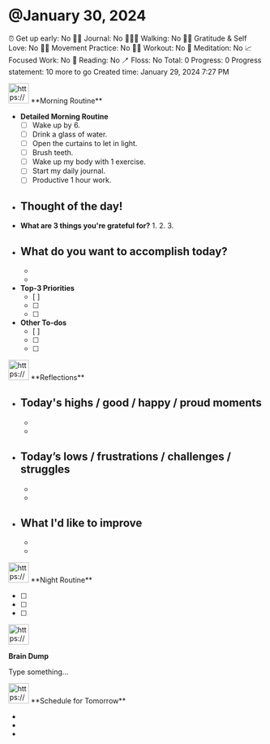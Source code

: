 # @January 30, 2024

⏰ Get up early: No
✍🏻 Journal: No
🚶🏻‍♀️ Walking: No
🙏🏻 Gratitude & Self Love: No
🧘🏻 Movement Practice: No
🏃🏻 Workout: No
🧘 Meditation: No
📈 Focused Work: No
📃 Reading: No
🪥 Floss: No
Total: 0
Progress: 0
Progress statement: 10 more to go
Created time: January 29, 2024 7:27 PM

<aside>
<img src="https://www.notion.so/icons/sunrise_gray.svg" alt="https://www.notion.so/icons/sunrise_gray.svg" width="40px" /> **Morning Routine**

</aside>

- **Detailed Morning Routine**
    - [ ]  Wake up by 6.
    - [ ]  Drink a glass of water.
    - [ ]  Open the curtains to let in light.
    - [ ]  Brush teeth.
    - [ ]  Wake up my body with 1 exercise.
    - [ ]  Start my daily journal.
    - [ ]  Productive 1 hour work.
- **Thought of the day!**
    - 
- **What are 3 things you're grateful for?**
    1. 
    2. 
    3. 
- **What do you want to accomplish today?**
    - 
    - 
    - 
- **Top-3 Priorities**
    - [ ]  
    - [ ]  
    - [ ]  
- **Other To-dos**
    - [ ]  
    - [ ]  
    - [ ]  

<aside>
<img src="https://www.notion.so/icons/drafts_gray.svg" alt="https://www.notion.so/icons/drafts_gray.svg" width="40px" /> **Reflections**

</aside>

- **Today's highs / good / happy / proud moments**
    - 
    - 
    - 
- **Today’s lows / frustrations / challenges / struggles**
    - 
    - 
    - 
- **What I'd like to improve**
    - 
    - 
    - 

<aside>
<img src="https://www.notion.so/icons/moon_gray.svg" alt="https://www.notion.so/icons/moon_gray.svg" width="40px" /> **Night Routine**

</aside>

- [ ]  
- [ ]  
- [ ]  

<aside>
<img src="https://www.notion.so/icons/book_gray.svg" alt="https://www.notion.so/icons/book_gray.svg" width="40px" />

**Brain Dump**

</aside>

Type something…

<aside>
<img src="https://www.notion.so/icons/calendar-day_gray.svg" alt="https://www.notion.so/icons/calendar-day_gray.svg" width="40px" /> **Schedule for Tomorrow**

</aside>

- 
- 
-